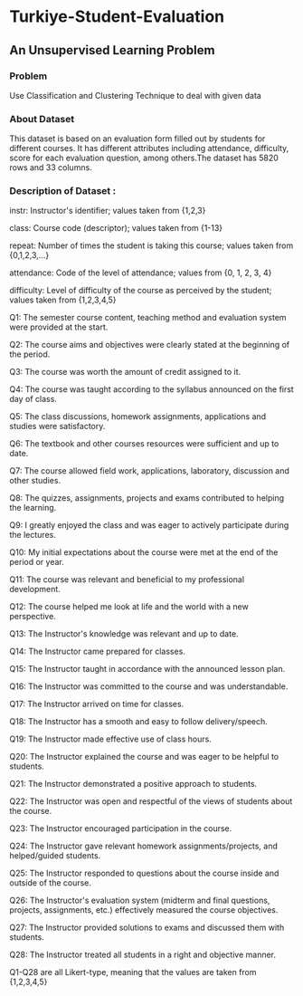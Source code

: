 # Turkiye-Student-Evaluation

## An Unsupervised Learning Problem

### Problem 
Use Classification and Clustering Technique to deal with given data

###  About Dataset 
This dataset is based on an evaluation form filled out by students for different courses. It has different attributes including attendance, difficulty, score for each evaluation question, among others.The dataset has 5820 rows and 33 columns.

### Description of Dataset :
  instr: Instructor's identifier; values taken from {1,2,3}

  class: Course code (descriptor); values taken from {1-13}

  repeat: Number of times the student is taking this course; values taken from {0,1,2,3,...}

  attendance: Code of the level of attendance; values from {0, 1, 2, 3, 4}

  difficulty: Level of difficulty of the course as perceived by the student; values taken from {1,2,3,4,5}

  Q1: The semester course content, teaching method and evaluation system were provided at the start.

  Q2: The course aims and objectives were clearly stated at the beginning of the period.

  Q3: The course was worth the amount of credit assigned to it.

  Q4: The course was taught according to the syllabus announced on the first day of class.

  Q5: The class discussions, homework assignments, applications and studies were satisfactory.

  Q6: The textbook and other courses resources were sufficient and up to date.

  Q7: The course allowed field work, applications, laboratory, discussion and other studies.

  Q8: The quizzes, assignments, projects and exams contributed to helping the learning.
 
 Q9: I greatly enjoyed the class and was eager to actively participate during the lectures.

 Q10: My initial expectations about the course were met at the end of the period or year.

 Q11: The course was relevant and beneficial to my professional development.

 Q12: The course helped me look at life and the world with a new perspective.

 Q13: The Instructor's knowledge was relevant and up to date.

 Q14: The Instructor came prepared for classes.

 Q15: The Instructor taught in accordance with the announced lesson plan.

 Q16: The Instructor was committed to the course and was understandable.

 Q17: The Instructor arrived on time for classes.

 Q18: The Instructor has a smooth and easy to follow delivery/speech.

 Q19: The Instructor made effective use of class hours.

 Q20: The Instructor explained the course and was eager to be helpful to students.

 Q21: The Instructor demonstrated a positive approach to students.

 Q22: The Instructor was open and respectful of the views of students about the course.

 Q23: The Instructor encouraged participation in the course.

 Q24: The Instructor gave relevant homework assignments/projects, and helped/guided students.

 Q25: The Instructor responded to questions about the course inside and outside of the course.

 Q26: The Instructor's evaluation system (midterm and final questions, projects, assignments, etc.) effectively measured the course objectives.

 Q27: The Instructor provided solutions to exams and discussed them with students.

 Q28: The Instructor treated all students in a right and objective manner.

 Q1-Q28 are all Likert-type, meaning that the values are taken from {1,2,3,4,5}
 
